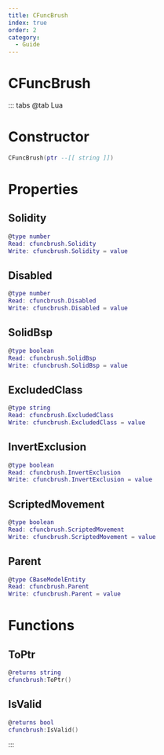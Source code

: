 ```yaml
---
title: CFuncBrush
index: true
order: 2
category:
  - Guide
---
```


# CFuncBrush

::: tabs
@tab Lua
# Constructor
```lua
CFuncBrush(ptr --[[ string ]])
```
# Properties
## Solidity 
```lua
@type number
Read: cfuncbrush.Solidity
Write: cfuncbrush.Solidity = value
```
## Disabled 
```lua
@type number
Read: cfuncbrush.Disabled
Write: cfuncbrush.Disabled = value
```
## SolidBsp 
```lua
@type boolean
Read: cfuncbrush.SolidBsp
Write: cfuncbrush.SolidBsp = value
```
## ExcludedClass 
```lua
@type string
Read: cfuncbrush.ExcludedClass
Write: cfuncbrush.ExcludedClass = value
```
## InvertExclusion 
```lua
@type boolean
Read: cfuncbrush.InvertExclusion
Write: cfuncbrush.InvertExclusion = value
```
## ScriptedMovement 
```lua
@type boolean
Read: cfuncbrush.ScriptedMovement
Write: cfuncbrush.ScriptedMovement = value
```
## Parent 
```lua
@type CBaseModelEntity
Read: cfuncbrush.Parent
Write: cfuncbrush.Parent = value
```
# Functions
## ToPtr
```lua
@returns string
cfuncbrush:ToPtr()
```
## IsValid
```lua
@returns bool
cfuncbrush:IsValid()
```

:::